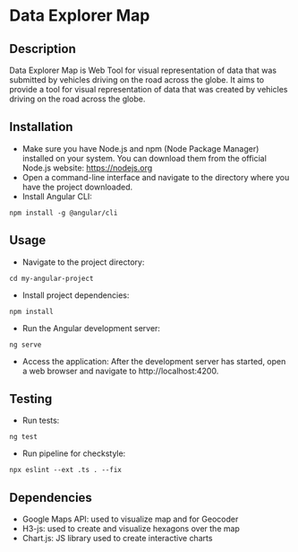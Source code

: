# Data Explorer Map

## Description

Data Explorer Map is Web Tool for visual representation of data that was submitted by vehicles driving on the road across the globe. It aims to provide a tool for visual representation of data that was created by vehicles driving on the road across the globe.

## Installation
-  Make sure you have Node.js and npm (Node Package Manager) installed on your system. You can download them from the official Node.js website: https://nodejs.org 
- Open a command-line interface and navigate to the directory where you have the project downloaded.
- Install Angular CLI: 
```
npm install -g @angular/cli
```
## Usage
- Navigate to the project directory: 
```
cd my-angular-project
```
- Install project dependencies: 
```
npm install
```
- Run the Angular development server: 
```
ng serve
```
- Access the application: After the development server has started, open a web browser and navigate to http://localhost:4200.

## Testing
- Run tests:
```
ng test
```
- Run pipeline for checkstyle:
```
npx eslint --ext .ts . --fix
```

## Dependencies
- Google Maps API: used to visualize map and for Geocoder
- H3-js: used to create and visualize hexagons over the map
- Chart.js: JS library used to create interactive charts

